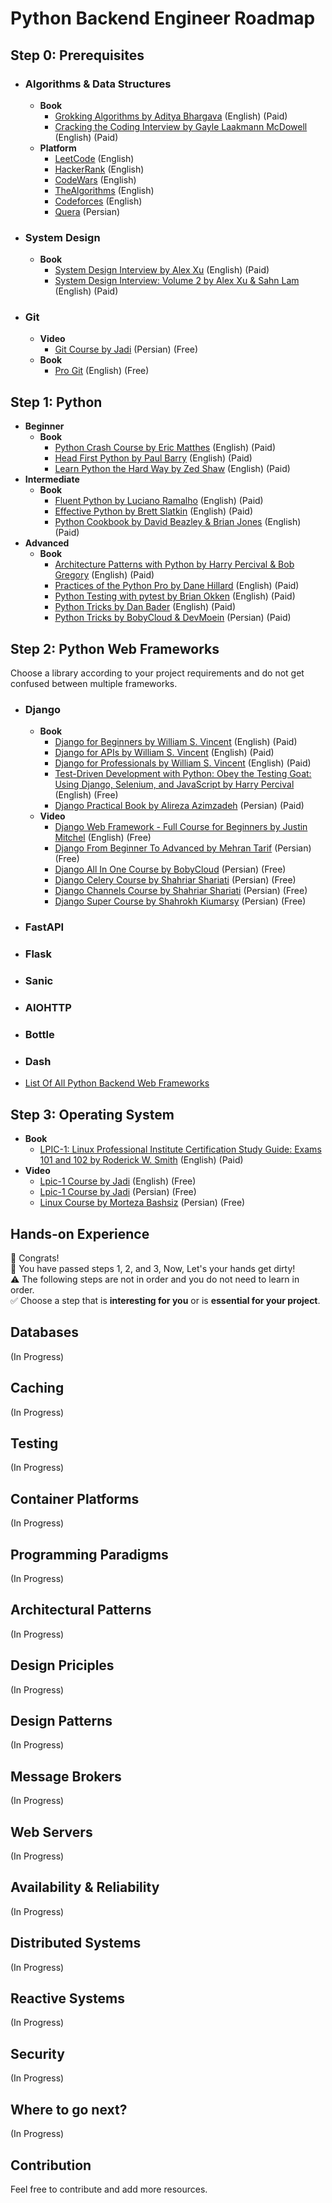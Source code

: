 # Python Backend Engineer Roadmap

## Step 0: Prerequisites
- ### Algorithms & Data Structures
  - **Book**
    - [Grokking Algorithms by Aditya Bhargava](https://www.amazon.com/Grokking-Algorithms-illustrated-programmers-curious/dp/1617292230) (English) (Paid)
    - [Cracking the Coding Interview by Gayle Laakmann McDowell](https://www.amazon.com/Cracking-Coding-Interview-Programming-Questions/dp/0984782850) (English) (Paid)
  - **Platform**
    - [LeetCode](https://leetcode.com/) (English)
    - [HackerRank](https://www.hackerrank.com/) (English)
    - [CodeWars](https://www.codewars.com/) (English)
    - [TheAlgorithms](https://the-algorithms.com/) (English)
    - [Codeforces](https://codeforces.com/) (English)
    - [Quera](https://quera.org/) (Persian)
- ### System Design
  - **Book**
    - [System Design Interview by Alex Xu](https://www.amazon.com/System-Design-Interview-insiders-Second/dp/B08CMF2CQF) (English) (Paid)
    - [System Design Interview: Volume 2 by Alex Xu & Sahn Lam](https://www.amazon.com/System-Design-Interview-Insiders-Guide/dp/1736049119) (English) (Paid)
- ### Git
  - **Video**
    - [Git Course by Jadi](https://faradars.org/courses/fvgit9609-git-github-gitlab) (Persian) (Free)
  - **Book**
    - [Pro Git](https://git-scm.com/book/en/) (English) (Free)
## Step 1: Python
  - **Beginner**
    - **Book**
      - [Python Crash Course by Eric Matthes](https://www.amazon.co.uk/dp/1593276036/) (English) (Paid)
      - [Head First Python by Paul Barry](https://www.amazon.com/Head-First-Python-Brain-Friendly-Guide/dp/1449382673) (English) (Paid)
      - [Learn Python the Hard Way by Zed Shaw](https://www.amazon.com/Learn-Python-Hard-Way-Introduction/dp/0321884914) (English) (Paid)
  - **Intermediate**
    - **Book**
      - [Fluent Python by Luciano Ramalho](https://www.amazon.com/Fluent-Python-Concise-Effective-Programming/dp/1491946008) (English) (Paid)
      - [Effective Python by Brett Slatkin](https://www.amazon.com/Effective-Python-Specific-Software-Development/dp/0134853989) (English) (Paid)
      - [Python Cookbook by David Beazley & Brian Jones](https://www.amazon.com/Python-Cookbook-Third-David-Beazley/dp/1449340377) (English) (Paid)
  - **Advanced**
    - **Book**
      - [Architecture Patterns with Python by Harry Percival & Bob Gregory](https://www.amazon.com/Architecture-Patterns-Python-Domain-Driven-Microservices/dp/1492052205) (English) (Paid)
      - [Practices of the Python Pro by Dane Hillard](https://www.amazon.com/Practices-Python-Pro-Dane-Hillard/dp/1617296082) (English) (Paid)
      - [Python Testing with pytest by Brian Okken](https://www.amazon.com/Python-Testing-pytest-Effective-Scalable/dp/1680502409) (English) (Paid)
      - [Python Tricks by Dan Bader](https://www.amazon.com/Python-Tricks-Buffet-Awesome-Features/dp/1775093301) (English) (Paid)
      - [Python Tricks by BobyCloud & DevMoein](http://boby.cloud/product/python-tricks/) (Persian) (Paid)
## Step 2: Python Web Frameworks
Choose a library according to your project requirements and do not get confused between multiple frameworks.
- ### Django
  - **Book**
    - [Django for Beginners by William S. Vincent](https://www.amazon.com/gp/product/1735467200) (English) (Paid)
    - [Django for APIs by William S. Vincent](https://www.amazon.com/gp/product/1735467227/) (English) (Paid)
    - [Django for Professionals by William S. Vincent](https://www.amazon.com/gp/product/1735467235) (English) (Paid)
    - [Test-Driven Development with Python: Obey the Testing Goat: Using Django, Selenium, and JavaScript by Harry Percival](https://www.obeythetestinggoat.com/book/praise.harry.html) (English) (Free)
    - [Django Practical Book by Alireza Azimzadeh](https://www.pendarepars.com/book/%DA%A9%D8%AA%D8%A7%D8%A8-%DA%A9%D8%AA%D8%A7%D8%A8-%D8%A2%D9%85%D9%88%D8%B2%D8%B4-%DA%A9%D8%A7%D8%B1%D8%A8%D8%B1%D8%AF%D9%8A-%D8%AC%D9%86%DA%AF%D9%88-django-%D9%82%D9%88%D9%8A%D8%AA%D8%B1%D9%8A%D9%86-%D9%81%D8%B1%D9%8A%D9%85%D9%88%D8%B1%DA%A9-%D8%AA%D9%88%D8%B3%D8%B9%D9%87-%D9%88%D8%A8-%D8%A7%D9%BE%D9%84%D9%8A%DA%A9%D9%8A%D8%B4%D9%86-%D9%BE%D8%A7%D9%8A%D8%AA%D9%88%D9%86) (Persian) (Paid)
  - **Video**
    - [Django Web Framework - Full Course for Beginners by Justin Mitchel](https://www.youtube.com/watch?v=F5mRW0jo-U4) (English) (Free)
    - [Django From Beginner To Advanced by Mehran Tarif](https://www.youtube.com/watch?v=XVNnOa41jT0&list=PLAt10Vana3YeAwS_LyLCeu7chml8eP8bh) (Persian) (Free)
    - [Django All In One Course by BobyCloud](https://www.youtube.com/watch?v=5SXtOyOhk9M&list=PLGlWjLcdLyGyqEqh9rBQ-9toPsFeHWrMr) (Persian) (Free)
    - [Django Celery Course by Shahriar Shariati](https://www.youtube.com/watch?v=Fr9PljpWOz0&list=PLRU2zoAmuzJ1MjnIueq8vkXwWojH04Dwx) (Persian) (Free)
    - [Django Channels Course by Shahriar Shariati](https://www.youtube.com/watch?v=8tBZtG2iTKM&list=PLRU2zoAmuzJ2GD68st5SinXXv_Gv1lWRm) (Persian) (Free)
    - [Django Super Course by Shahrokh Kiumarsy](https://www.youtube.com/watch?v=UnP4DmFMAxc&list=PLT4Mhd4PhxKD5uBkjzXymKARtViXWtwb7) (Persian) (Free)
- ### FastAPI
- ### Flask
- ### Sanic
- ### AIOHTTP
- ### Bottle
- ### Dash
- [List Of All Python Backend Web Frameworks](https://wiki.python.org/moin/WebFrameworks)

## Step 3: Operating System
  - **Book**
    - [LPIC-1: Linux Professional Institute Certification Study Guide: Exams 101 and 102 by Roderick W. Smith](https://www.amazon.com/LPIC-1-Linux-Professional-Institute-Certification/dp/1118495632) (English) (Paid)
  - **Video** 
    - [Lpic-1 Course by Jadi](https://www.youtube.com/watch?v=AKkNUvEHXhk&list=PLFOYXCPEqdNUU55Xvgst8wGTWnz_sd-cj) (English) (Free)
    - [Lpic-1 Course by Jadi](https://www.youtube.com/watch?v=cqfrsmg4BKo&list=PL-tKrPVkKKE0kM18Sg5fqaZW1V2nidAeU&index=2) (Persian) (Free)
    - [Linux Course by Morteza Bashsiz](https://sudoer.ir/) (Persian) (Free)
## Hands-on Experience
🎉 Congrats!\
👋  You have passed steps 1, 2, and 3, Now, Let's your hands get dirty!\
⚠️ The following steps are not in order and you do not need to learn in order.\
✅ Choose a step that is **interesting for you** or is **essential for your project**.
## Databases
(In Progress)
## Caching
(In Progress)
## Testing
(In Progress)
## Container Platforms
(In Progress)
## Programming Paradigms
(In Progress)
## Architectural Patterns
(In Progress)
## Design Priciples
(In Progress)
## Design Patterns
(In Progress)
## Message Brokers
(In Progress)
## Web Servers
(In Progress)
## Availability & Reliability
(In Progress)
## Distributed Systems
(In Progress)
## Reactive Systems
(In Progress)
## Security
(In Progress)
## Where to go next?
(In Progress)
## Contribution
Feel free to contribute and add more resources.
